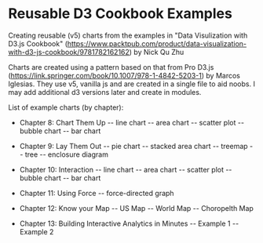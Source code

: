 # Reusable D3 Cookbook Examples

Creating reusable (v5) charts from the examples in "Data Visulization with D3.js Cookbook" (https://www.packtpub.com/product/data-visualization-with-d3-js-cookbook/9781782162162) by Nick Qu Zhu 

Charts are created using a pattern based on that from Pro D3.js (https://link.springer.com/book/10.1007/978-1-4842-5203-1) by Marcos Iglesias.
They use v5, vanilla js and are created in a single file to aid noobs. I may add additional d3 versions later and create in modules.

List of example charts (by chapter):

- Chapter 8: Chart Them Up
-- line chart
-- area chart
-- scatter plot
-- bubble chart
-- bar chart

- Chapter 9: Lay Them Out
-- pie chart
-- stacked area chart
-- treemap
-- tree
-- enclosure diagram

- Chapter 10: Interaction
-- line chart
-- area chart
-- scatter plot
-- bubble chart
-- bar chart

- Chapter 11: Using Force
-- force-directed graph

- Chapter 12: Know your Map
-- US Map
-- World Map
-- Choropelth Map

- Chapter 13: Building Interactive Analytics in Minutes
-- Example 1
-- Example 2
